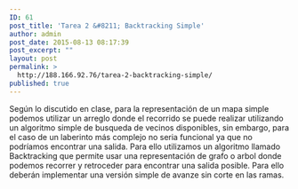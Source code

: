 ```yaml
---
ID: 61
post_title: 'Tarea 2 &#8211; Backtracking Simple'
author: admin
post_date: 2015-08-13 08:17:39
post_excerpt: ""
layout: post
permalink: >
  http://188.166.92.76/tarea-2-backtracking-simple/
published: true
---
```

Según lo discutido en clase, para la representación de un mapa simple podemos utilizar un arreglo donde el recorrido se puede realizar utilizando un algoritmo simple de busqueda de vecinos disponibles, sin embargo, para el caso de un laberinto más complejo no seria funcional ya que no podríamos encontrar una salida. Para ello utilizamos un algoritmo llamado Backtracking que permite usar una representación de grafo o arbol donde podemos recorrer y retroceder para encontrar una salida posible. Para ello deberán implementar una versión simple de avanze sin corte en las ramas.